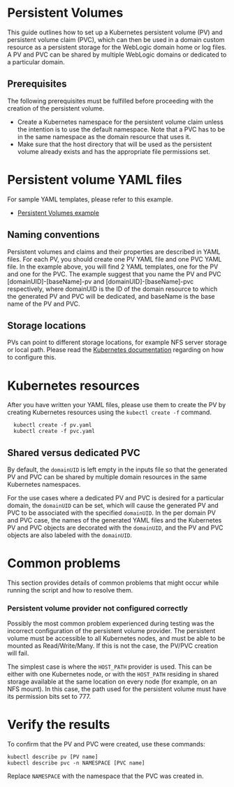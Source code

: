
# Persistent Volumes

This guide outlines how to set up a Kubernetes persistent volume (PV) and persistent volume claim (PVC), which can then be used in a domain custom resource as a persistent storage for the WebLogic domain home or log files. A PV and PVC can be shared by multiple WebLogic domains or dedicated to a particular domain.

## Prerequisites

The following prerequisites must be fulfilled before proceeding with the creation of the persistent volume.
* Create a Kubernetes namespace for the persistent volume claim unless the intention is to use the default namespace. Note that a PVC has to be in the same namespace as the domain resource that uses it.
* Make sure that the host directory that will be used as the persistent volume already exists and has the appropriate file permissions set.

# Persistent volume YAML files

For sample YAML templates, please refer to this example.
* [Persistent Volumes example](../kubernetes/samples/scripts/create-weblogic-domain-pv-pvc/README.md)

## Naming conventions

Persistent volumes and claims and their properties are described in YAML files. For each PV, you should create one PV YAML file and one PVC YAML file. In the example above, you will find 2 YAML templates, one for the PV and one for the PVC. The example suggest that you name the PV and PVC [domainUID]-[baseName]-pv and [domainUID]-[baseName]-pvc respectively, where domainUID is the ID of the domain resource to which the generated PV and PVC will be dedicated, and baseName is the base name of the PV and PVC.

## Storage locations
PVs can point to different storage locations, for example NFS server storage or local path. Please read the [Kubernetes documentation](https://kubernetes.io/docs/concepts/storage/persistent-volumes/) regarding on how to configure this.

# Kubernetes resources

After you have written your YAML files, please use them to create the PV by creating Kubernetes resources using the `kubectl create -f` command.

```
  kubectl create -f pv.yaml
  kubectl create -f pvc.yaml

```

## Shared versus dedicated PVC

By default, the `domainUID` is left empty in the inputs file so that the generated PV and PVC can be shared by multiple domain resources in the same Kubernetes namespaces.

For the use cases where a dedicated PV and PVC is desired for a particular domain, the `domainUID` can be set, which will cause the generated PV and PVC to be associated with the specified `domainUID`. In the per domain PV and PVC case, the names of the generated YAML files and the Kubernetes PV and PVC objects are decorated with the `domainUID`, and the PV and PVC objects are also labeled with the `domainUID`.

# Common problems

This section provides details of common problems that might occur while running the script and how to resolve them.

### Persistent volume provider not configured correctly

Possibly the most common problem experienced during testing was the incorrect configuration of the persistent volume provider.  The persistent volume must be accessible to all Kubernetes nodes, and must be able to be mounted as Read/Write/Many.  If this is not the case, the PV/PVC creation will fail.

The simplest case is where the `HOST_PATH` provider is used.  This can be either with one Kubernetes node, or with the `HOST_PATH` residing in shared storage available at the same location on every node (for example, on an NFS mount).  In this case, the path used for the persistent volume must have its permission bits set to 777.

# Verify the results

To confirm that the PV and PVC were created, use these commands:

```
kubectl describe pv [PV name]
kubectl describe pvc -n NAMESPACE [PVC name]
```

Replace `NAMESPACE` with the namespace that the PVC was created in.
